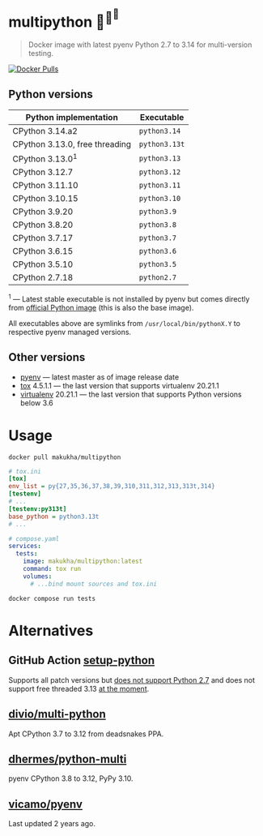 # multipython 🐳<sup>🐍<sup>🐍</sup></sup>

> Docker image with latest pyenv Python 2.7 to 3.14 for multi-version testing.

[![Docker Pulls](https://img.shields.io/docker/pulls/makukha/multipython)](https://hub.docker.com/r/makukha/multipython)

## Python versions

| Python implementation          | Executable    |
|--------------------------------|---------------|
| CPython 3.14.a2                | `python3.14`  |
| CPython 3.13.0, free threading | `python3.13t` |
| CPython 3.13.0<sup>1</sup>     | `python3.13`  |
| CPython 3.12.7                 | `python3.12`  |
| CPython 3.11.10                | `python3.11`  |
| CPython 3.10.15                | `python3.10`  |
| CPython 3.9.20                 | `python3.9`   |
| CPython 3.8.20                 | `python3.8`   |
| CPython 3.7.17                 | `python3.7`   |
| CPython 3.6.15                 | `python3.6`   |
| CPython 3.5.10                 | `python3.5`   |
| CPython 2.7.18                 | `python2.7`   |

<sup>1</sup> — Latest stable executable is not installed by pyenv but comes directly from [official Python image](https://hub.docker.com/layers/library/python/3.13.0-slim-bookworm/images/sha256-257a268975211849698b1a2c8e120aa8cd6600cef4fec8e995e36ec4090a0db8?context=explore) (this is also the base image).

All executables above are symlinks from `/usr/local/bin/pythonX.Y` to respective pyenv managed versions.

## Other versions

* [pyenv](https://github.com/pyenv/pyenv) — latest master as of image release date
* [tox](https://tox.wiki) 4.5.1.1 — the last version that supports virtualenv 20.21.1
* [virtualenv](https://virtualenv.pypa.io/en/latest/) 20.21.1 — the last version that supports Python versions below 3.6

# Usage

```shell
docker pull makukha/multipython
```

```ini
# tox.ini
[tox]
env_list = py{27,35,36,37,38,39,310,311,312,313,313t,314}
[testenv]
# ...
[testenv:py313t]
base_python = python3.13t
# ...
```

```yaml
# compose.yaml
services:
  tests:
    image: makukha/multipython:latest
    command: tox run
    volumes:
      # ...bind mount sources and tox.ini
```

```shell
docker compose run tests
```

# Alternatives

## GitHub Action [setup-python](https://github.com/actions/setup-python)

Supports all patch versions but [does not support Python 2.7](https://github.com/actions/setup-python/issues/672) and does not support free threaded 3.13 [at the moment](https://github.com/actions/setup-python/issues/771).

## [divio/multi-python](https://github.com/divio/multi-python)

Apt CPython 3.7 to 3.12 from deadsnakes PPA.

## [dhermes/python-multi](https://github.com/dhermes/python-multi)

pyenv CPython 3.8 to 3.12, PyPy 3.10.

## [vicamo/pyenv](https://hub.docker.com/r/vicamo/pyenv/tags)

Last updated 2 years ago.
